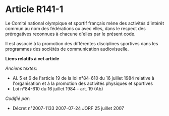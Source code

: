 # Article R141-1

Le Comité national olympique et sportif français mène des activités d'intérêt commun au nom des fédérations ou avec elles,
dans le respect des prérogatives reconnues à chacune d'elles par le présent code.

Il est associé à la promotion des différentes disciplines sportives dans les programmes des sociétés de communication
audiovisuelle.

**Liens relatifs à cet article**

_Anciens textes_:

  - Al. 5 et 6 de l'article 19 de la loi n°84-610 du 16 juillet 1984 relative à l'organisation et à la promotion des activités physiques et sportives
  - Loi n°84-610 du 16 juillet 1984 - art. 19 (Ab)

_Codifié par_:

  - Décret n°2007-1133 2007-07-24 JORF 25 juillet 2007
